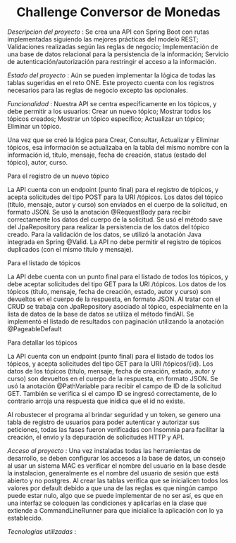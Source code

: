 <h1 align="center"> Challenge Conversor de Monedas </h1>

<em> Descripcion del proyecto </em>:
Se crea una API con Spring Boot con rutas implementadas siguiendo las mejores prácticas del modelo REST;
Validaciones realizadas según las reglas de negocio;
Implementación de una base de datos relacional para la persistencia de la información;
Servicio de autenticación/autorización para restringir el acceso a la información.

<em> Estado del proyecto </em>:
Aún se pueden implementar la lógica de todas las tablas sugeridas en el reto ONE. Este proyecto
cuenta con los registros necesarios para las reglas de negocio excepto las opcionales.

<em> Funcionalidad </em>: 
Nuestra API se centra específicamente en los tópicos, y debe permitir a los usuarios:
Crear un nuevo tópico;
Mostrar todos los tópicos creados;
Mostrar un tópico específico;
Actualizar un tópico;
Eliminar un tópico.

Una vez que se creó la lógica para Crear, Consultar, Actualizar y Eliminar tópicos, esa información se actualizaba en la tabla del mismo nombre con la información id, título, mensaje, fecha de creación, status (estado del tópico), autor, curso.

Para el registro de un nuevo tópico

La API cuenta con un endpoint (punto final) para el registro de tópicos, y acepta solicitudes del tipo POST para la URI /tópicos.
Los datos del tópico (título, mensaje, autor y curso) son enviados en el cuerpo de la solicitud, en formato JSON.
Se usó la anotación @RequestBody para recibir correctamente los datos del cuerpo de la solicitud.
Se usó el método save del JpaRepository para realizar la persistencia de los datos del tópico creado.
Para la validación de los datos, se utilizó la anotación Java integrada en Spring @Valid.
La API no debe permitir el registro de tópicos duplicados (con el mismo título y mensaje).

Para el listado de tópicos

La API debe cuenta con un punto final para el listado de todos los tópicos, y debe aceptar solicitudes del tipo GET para la URI /tópicos.
Los datos de los tópicos (título, mensaje, fecha de creación, estado, autor y curso) son devueltos en el cuerpo de la respuesta, en formato JSON.
Al tratar con el CRUD se trabaja con JpaRepository asociado al tópico, especialmente en la lista de datos de la base de datos se utiliza el método findAll.
Se implementó el listado de resultados con paginación utilizando la anotación @PageableDefault

Para detallar los tópicos

La API cuenta con un endpoint (punto final) para el listado de todos los tópicos, y acepta solicitudes del tipo GET para la URI /tópicos/{id}.
Los datos de los tópicos (título, mensaje, fecha de creación, estado, autor y curso) son  devueltos en el cuerpo de la respuesta, en formato JSON.
Se usó la anotación @‌PathVariable para recibir el campo de ID de la solicitud GET.
También se verifica si el campo ID se ingresó correctamente, de lo contrario arroja una respuesta que inidica que el id no existe.

Al robustecer el programa al brindar seguridad y un token, se genero una tabla de registro de usuarios para poder autenticar y autorizar 
sus peticiones, todas las fases fueron verificadas con Insomnia para facilitar la creación, el envío y la depuración de solicitudes HTTP y API.


<em> Acceso al proyecto </em>: 
Una vez instaladas todas las herramientas de desarrollo, se deben configurar los accesos a la base de datos, un consejo al usar un sistema MAC es verificar el nombre del usuario en la base desde la instalacion, generalmente es el nombre del usuario de sesión que está abierto y no postgres.
Al crear las tablas verifica que se inicialicen todos los valores por default debido a que una de las reglas es que ningún campo puede estar nulo, algo que se puede implementar de no ser así, es que en una interfaz se coloquen las condiciones y aplicarlas en la clase que extiende a CommandLineRunner para que inicialice la aplicación con lo ya establecido.



<em> Tecnologías utilizadas </em>: 


